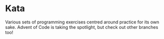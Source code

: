 # Kata

Various sets of programming exercises centred around practice for its own sake. Advent of Code is taking the spotlight, but check out other branches too!
